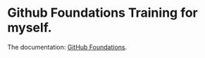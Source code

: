 # Github Foundations Training for myself.

The documentation: [GitHub Foundations](https://github.com/idincern/GithubFoundationsTraining/blob/main/web-gui-edit/readme.md).



